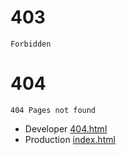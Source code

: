 # 403
`Forbidden`

# 404
`404 Pages not found`

- Developer  [404.html](404.html)
- Production  [index.html](index.html)
